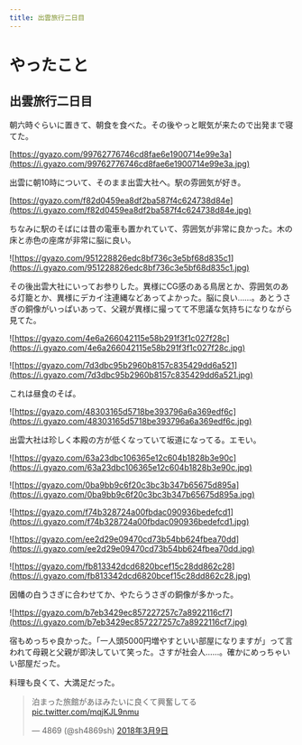 ```yaml
---
title: 出雲旅行二日目
---
```


# やったこと

## 出雲旅行二日目

朝六時ぐらいに置きて、朝食を食べた。その後やっと眠気が来たので出発まで寝てた。

[https://gyazo.com/99762776746cd8fae6e1900714e99e3a](https://i.gyazo.com/99762776746cd8fae6e1900714e99e3a.jpg)

出雲に朝10時について、そのまま出雲大社へ。駅の雰囲気が好き。

[https://gyazo.com/f82d0459ea8df2ba587f4c624738d84e](https://i.gyazo.com/f82d0459ea8df2ba587f4c624738d84e.jpg)

ちなみに駅のそばには昔の電車も置かれていて、雰囲気が非常に良かった。木の床と赤色の座席が非常に脳に良い。

![https://gyazo.com/951228826edc8bf736c3e5bf68d835c1](https://i.gyazo.com/951228826edc8bf736c3e5bf68d835c1.jpg)

その後出雲大社にいってお参りした。異様にCG感のある鳥居とか、雰囲気のある灯籠とか、異様にデカイ注連縄などあってよかった。脳に良い……。あとうさぎの銅像がいっぱいあって、父親が異様に撮ってて不思議な気持ちになりながら見てた。

![https://gyazo.com/4e6a266042115e58b291f3f1c027f28c](https://i.gyazo.com/4e6a266042115e58b291f3f1c027f28c.jpg)

![https://gyazo.com/7d3dbc95b2960b8157c835429dd6a521](https://i.gyazo.com/7d3dbc95b2960b8157c835429dd6a521.jpg)

これは昼食のそば。

![https://gyazo.com/48303165d5718be393796a6a369edf6c](https://i.gyazo.com/48303165d5718be393796a6a369edf6c.jpg)

出雲大社は珍しく本殿の方が低くなっていて坂道になってる。エモい。

![https://gyazo.com/63a23dbc106365e12c604b1828b3e90c](https://i.gyazo.com/63a23dbc106365e12c604b1828b3e90c.jpg)

![https://gyazo.com/0ba9bb9c6f20c3bc3b347b65675d895a](https://i.gyazo.com/0ba9bb9c6f20c3bc3b347b65675d895a.jpg)

![https://gyazo.com/f74b328724a00fbdac090936bedefcd1](https://i.gyazo.com/f74b328724a00fbdac090936bedefcd1.jpg)

![https://gyazo.com/ee2d29e09470cd73b54bb624fbea70dd](https://i.gyazo.com/ee2d29e09470cd73b54bb624fbea70dd.jpg)

![https://gyazo.com/fb813342dcd6820bcef15c28dd862c28](https://i.gyazo.com/fb813342dcd6820bcef15c28dd862c28.jpg)

因幡の白うさぎに合わせてか、やたらうさぎの銅像が多かった。

![https://gyazo.com/b7eb3429ec857227257c7a8922116cf7](https://i.gyazo.com/b7eb3429ec857227257c7a8922116cf7.jpg)

宿もめっちゃ良かった。「一人頭5000円増やすといい部屋になりますが」って言われて母親と父親が即決していて笑った。さすが社会人……。確かにめっちゃいい部屋だった。

料理も良くて、大満足だった。

<blockquote class="twitter-tweet" data-lang="ja"><p lang="ja" dir="ltr">泊まった旅館があほみたいに良くて興奮してる <a href="https://t.co/mqjKJL9nmu">pic.twitter.com/mqjKJL9nmu</a></p>&mdash; 4869 (@sh4869sh) <a href="https://twitter.com/sh4869sh/status/972001928484761600?ref_src=twsrc%5Etfw">2018年3月9日</a></blockquote>
<script async src="https://platform.twitter.com/widgets.js" charset="utf-8"></script>
